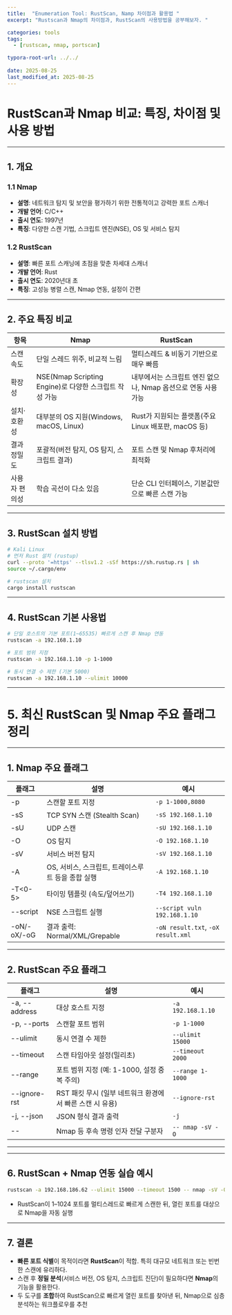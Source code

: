 ```yaml
---
title:  "Enumeration Tool: RustScan, Namp 차이점과 활용법 "
excerpt: "Rustscan과 Nmap의 차이점과, RustScan의 사용방법을 공부해보자. "

categories: tools
tags:
  - [rustscan, nmap, portscan]

typora-root-url: ../../
 
date: 2025-08-25
last_modified_at: 2025-08-25
---
```

# RustScan과 Nmap 비교: 특징, 차이점 및 사용 방법

***

## 1. 개요

### 1.1 Nmap
- **설명**: 네트워크 탐지 및 보안을 평가하기 위한 전통적이고 강력한 포트 스캐너  
- **개발 언어**: C/C++  
- **출시 연도**: 1997년  
- **특징**: 다양한 스캔 기법, 스크립트 엔진(NSE), OS 및 서비스 탐지  

### 1.2 RustScan
- **설명**: 빠른 포트 스캐닝에 초점을 맞춘 차세대 스캐너  
- **개발 언어**: Rust  
- **출시 연도**: 2020년대 초  
- **특징**: 고성능 병렬 스캔, Nmap 연동, 설정이 간편  

***

## 2. 주요 특징 비교

| 항목            | Nmap                                                 | RustScan                                                |
|----------------|-------------------------------------------------------|---------------------------------------------------------|
| 스캔 속도       | 단일 스레드 위주, 비교적 느림                           | 멀티스레드 & 비동기 기반으로 매우 빠름                    |
| 확장성         | NSE(Nmap Scripting Engine)로 다양한 스크립트 작성 가능   | 내부에서는 스크립트 엔진 없으나, Nmap 옵션으로 연동 사용 가능 |
| 설치·호환성    | 대부분의 OS 지원(Windows, macOS, Linux)                | Rust가 지원되는 플랫폼(주요 Linux 배포판, macOS 등)       |
| 결과 정밀도    | 포괄적(버전 탐지, OS 탐지, 스크립트 결과)               | 포트 스캔 및 Nmap 후처리에 최적화                         |
| 사용자 편의성  | 학습 곡선이 다소 있음                                   | 단순 CLI 인터페이스, 기본값만으로 빠른 스캔 가능           |

***

## 3. RustScan 설치 방법
```bash
# Kali Linux
# 먼저 Rust 설치 (rustup)
curl --proto '=https' --tlsv1.2 -sSf https://sh.rustup.rs | sh
source ~/.cargo/env

# rustscan 설치
cargo install rustscan
```

***

## 4. RustScan 기본 사용법
```bash
# 단일 호스트의 기본 포트(1~65535) 빠르게 스캔 후 Nmap 연동
rustscan -a 192.168.1.10

# 포트 범위 지정
rustscan -a 192.168.1.10 -p 1-1000

# 동시 연결 수 제한 (기본 5000)
rustscan -a 192.168.1.10 --ulimit 10000
```

***

# 5. 최신 RustScan 및 Nmap 주요 플래그 정리

---

## 1. Nmap 주요 플래그

| 플래그       | 설명                                                         | 예시                        |
|------------|------------------------------------------------------------|---------------------------|
| -p         | 스캔할 포트 지정                                               | `-p 1-1000,8080`           |
| -sS        | TCP SYN 스캔 (Stealth Scan)                                  | `-sS 192.168.1.10`         |
| -sU        | UDP 스캔                                                    | `-sU 192.168.1.10`         |
| -O         | OS 탐지                                                    | `-O 192.168.1.10`          |
| -sV        | 서비스 버전 탐지                                            | `-sV 192.168.1.10`         |
| -A         | OS, 서비스, 스크립트, 트레이스루트 등을 종합 실행             | `-A 192.168.1.10`          |
| -T<0-5>    | 타이밍 템플릿 (속도/덮어쓰기)                                | `-T4 192.168.1.10`         |
| --script   | NSE 스크립트 실행                                          | `--script vuln 192.168.1.10`|
| -oN/-oX/-oG| 결과 출력: Normal/XML/Grepable                              | `-oN result.txt`, `-oX result.xml` |

---

## 2. RustScan 주요 플래그

| 플래그        | 설명                                            | 예시                            |
|--------------|-----------------------------------------------|-------------------------------|
| -a, --address| 대상 호스트 지정                                 | `-a 192.168.1.10`              |
| -p, --ports  | 스캔할 포트 범위                                 | `-p 1-1000`                   |
| --ulimit     | 동시 연결 수 제한                                | `--ulimit 15000`              |
| --timeout    | 스캔 타임아웃 설정(밀리초)                       | `--timeout 2000`              |
| --range      | 포트 범위 지정 (예: 1-1000, 설정 중복 주의)       | `--range 1-1000`              |
| --ignore-rst | RST 패킷 무시 (일부 네트워크 환경에서 빠른 스캔 시 유용)| `--ignore-rst`                |
| -j, --json   | JSON 형식 결과 출력                              | `-j`                         |
| --          | Nmap 등 후속 명령 인자 전달 구분자                | `-- nmap -sV -O`              |

---


***

## 6. RustScan + Nmap 연동 실습 예시
```bash
rustscan -a 192.168.186.62 --ulimit 15000 --timeout 1500 -- nmap -sV -O
```

- RustScan이 1–1024 포트를 멀티스레드로 빠르게 스캔한 뒤, 열린 포트를 대상으로 Nmap을 자동 실행

***

## 7. 결론 

- **빠른 포트 식별**이 목적이라면 **RustScan**이 적합. 특히 대규모 네트워크 또는 빈번한 스캔에 유리하다.
- 스캔 후 **정밀 분석**(서비스 버전, OS 탐지, 스크립트 진단)이 필요하다면 **Nmap**의 기능을 활용한다.
- 두 도구를 **조합**하여 RustScan으로 빠르게 열린 포트를 찾아낸 뒤, Nmap으로 심층 분석하는 워크플로우를 추천
